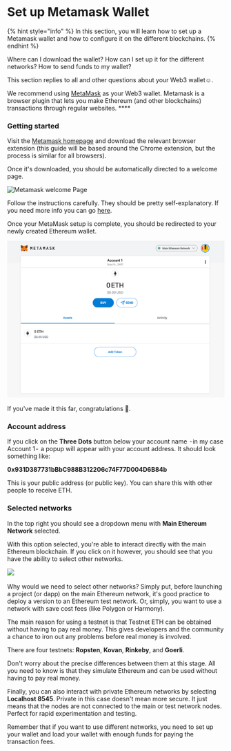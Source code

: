 # Set up Metamask Wallet

{% hint style="info" %}
In this section, you will learn how to set up a Metamask wallet and how to configure it on the different blockchains.
{% endhint %}

Where can I download the wallet? How can I set up it for the different networks? How to send funds to my wallet?&#x20;

This section replies to all and other questions about your Web3 wallet:relaxed:.

We recommend using [MetaMask](https://metamask.io) as your Web3 wallet. Metamask is a browser plugin that lets you make Ethereum (and other blockchains) transactions through regular websites. ****&#x20;

### Getting started <a href="#getting-started" id="getting-started"></a>

Visit the [Metamask homepage](https://metamask.io) and download the relevant browser extension (this guide will be based around the Chrome extension, but the process is similar for all browsers).

Once it's downloaded, you should be automatically directed to a welcome page.

![Metamask welcome Page](https://hack.aragon.org/docs/assets/metamask-guide/m-0.png)

Follow the instructions carefully. They should be pretty self-explanatory. If you need more info you can go [here](https://docs.polygon.technology/docs/develop/metamask/hello/).

Once your MetaMask setup is complete, you should be redirected to your newly created Ethereum wallet.



![](<../../../.gitbook/assets/mm account (1).png>)

If you've made it this far, congratulations 🎉.

### Account address <a href="#account-address" id="account-address"></a>

If you click on the **Three Dots** button below your account name  - in my case Account 1 -  a popup will appear with your account address. It should look something like:

**0x931D387731bBbC988B312206c74F77D004D6B84b**

This is your public address (or public key). You can share this with other people to receive ETH.

### Selected networks <a href="#selected-networks" id="selected-networks"></a>

In the top right you should see a dropdown menu with **Main Ethereum Network** selected.

With this option selected, you're able to interact directly with the main Ethereum blockchain. If you click on it however, you should see that you have the ability to select other networks.

![](https://hack.aragon.org/docs/assets/metamask-guide/m-2.png)

Why would we need to select other networks? Simply put, before launching a project (or dapp) on the main Ethereum network, it's good practice to deploy a version to an Ethereum test network. Or, simply,  you want to use a network with save cost fees (like Polygon or Harmony).

The main reason for using a testnet is that Testnet ETH can be obtained without having to pay real money. This gives developers and the community a chance to iron out any problems before real money is involved.

There are four testnets: **Ropsten**, **Kovan**, **Rinkeby**, and **Goerli**.

Don't worry about the precise differences between them at this stage. All you need to know is that they simulate Ethereum and can be used without having to pay real money.

Finally, you can also interact with private Ethereum networks by selecting **Localhost 8545**. Private in this case doesn't mean more secure. It just means that the nodes are not connected to the main or test network nodes. Perfect for rapid experimentation and testing.

Remember that if you want to use different networks, you need to set up your wallet and load your wallet with enough funds for paying the transaction fees.&#x20;

#### &#x20;<a href="#account-address" id="account-address"></a>



~~~~







